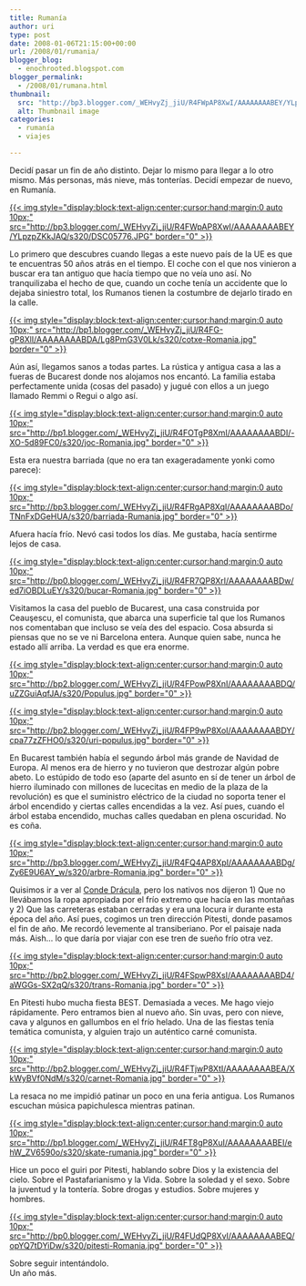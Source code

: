 ```yaml
---
title: Rumanía
author: uri
type: post
date: 2008-01-06T21:15:00+00:00
url: /2008/01/rumania/
blogger_blog:
  - enochrooted.blogspot.com
blogger_permalink:
  - /2008/01/rumana.html
thumbnail:
  src: "http://bp3.blogger.com/_WEHvyZj_jiU/R4FWpAP8XwI/AAAAAAAABEY/YLpzpZKkJAQ/s320/DSC05776.JPG"
  alt: Thumbnail image
categories:
  - rumanía
  - viajes

---
```

Decidí pasar un fin de año distinto. Dejar lo mismo para llegar a lo otro mismo. Más personas, más nieve, más tonterías. Decidí empezar de nuevo, en Rumanía.

[{{< img style="display:block;text-align:center;cursor:hand;margin:0 auto 10px;" src="http://bp3.blogger.com/_WEHvyZj_jiU/R4FWpAP8XwI/AAAAAAAABEY/YLpzpZKkJAQ/s320/DSC05776.JPG" border="0" >}}][1]

Lo primero que descubres cuando llegas a este nuevo país de la UE es que te encuentras 50 años atrás en el tiempo. El coche con el que nos vinieron a buscar era tan antiguo que hacía tiempo que no veía uno así. No tranquilizaba el hecho de que, cuando un coche tenía un accidente que lo dejaba siniestro total, los Rumanos tienen la costumbre de dejarlo tirado en la calle.

[{{< img style="display:block;text-align:center;cursor:hand;margin:0 auto 10px;" src="http://bp1.blogger.com/_WEHvyZj_jiU/R4FG-gP8XlI/AAAAAAAABDA/Lg8PmG3V0Lk/s320/cotxe-Romania.jpg" border="0" >}}][2]

Aún así, llegamos sanos a todas partes. La rústica y antigua casa a las a fueras de Bucarest donde nos alojamos nos encantó. La familia estaba perfectamente unida (cosas del pasado) y jugué con ellos a un juego llamado Remmi o Regui o algo así.

[{{< img style="display:block;text-align:center;cursor:hand;margin:0 auto 10px;" src="http://bp1.blogger.com/_WEHvyZj_jiU/R4FOTgP8XmI/AAAAAAAABDI/-XO-5d89FC0/s320/joc-Romania.jpg" border="0" >}}][3]

Esta era nuestra barriada (que no era tan exageradamente yonki como parece):

[{{< img style="display:block;text-align:center;cursor:hand;margin:0 auto 10px;" src="http://bp3.blogger.com/_WEHvyZj_jiU/R4FRgAP8XqI/AAAAAAAABDo/TNnFxDGeHUA/s320/barriada-Rumania.jpg" border="0" >}}][4]

Afuera hacía frío. Nevó casi todos los días. Me gustaba, hacía sentirme lejos de casa. 

[{{< img style="display:block;text-align:center;cursor:hand;margin:0 auto 10px;" src="http://bp0.blogger.com/_WEHvyZj_jiU/R4FR7QP8XrI/AAAAAAAABDw/ed7iOBDLuEY/s320/bucar-Romania.jpg" border="0" >}}][5]

Visitamos la casa del pueblo de Bucarest, una casa construida por Ceauşescu, el comunista, que abarca una superficie tal que los Rumanos nos comentaban que incluso se veía des del espacio. Cosa absurda si piensas que no se ve ni Barcelona entera. Aunque quien sabe, nunca he estado allí arriba. La verdad es que era enorme.

[{{< img style="display:block;text-align:center;cursor:hand;margin:0 auto 10px;" src="http://bp2.blogger.com/_WEHvyZj_jiU/R4FPowP8XnI/AAAAAAAABDQ/uZZGuiAqfJA/s320/Populus.jpg" border="0" >}}][6]

[{{< img style="display:block;text-align:center;cursor:hand;margin:0 auto 10px;" src="http://bp2.blogger.com/_WEHvyZj_jiU/R4FP9wP8XoI/AAAAAAAABDY/cpa77zZFHO0/s320/uri-populus.jpg" border="0" >}}][7]

En Bucarest también había el segundo árbol más grande de Navidad de Europa. Al menos era de hierro y no tuvieron que destrozar algún pobre abeto. Lo estúpido de todo eso (aparte del asunto en sí de tener un árbol de hierro iluminado con millones de lucecitas en medio de la plaza de la revolución) es que el suministro eléctrico de la ciudad no soporta tener el árbol encendido y ciertas calles encendidas a la vez. Así pues, cuando el árbol estaba encendido, muchas calles quedaban en plena oscuridad. No es coña.

[{{< img style="display:block;text-align:center;cursor:hand;margin:0 auto 10px;" src="http://bp3.blogger.com/_WEHvyZj_jiU/R4FQ4AP8XpI/AAAAAAAABDg/Zy6E9U6AY_w/s320/arbre-Romania.jpg" border="0" >}}][8]

Quisimos ir a ver al [Conde Drácula][9], pero los nativos nos dijeron 1) Que no llevábamos la ropa apropiada por el frío extremo que hacía en las montañas y 2) Que las carreteras estaban cerradas y era una locura ir durante esta época del año. Así pues, cogimos un tren dirección Pitesti, donde pasamos el fin de año. Me recordó levemente al transiberiano. Por el paisaje nada más. Aish&#8230; lo que daría por viajar con ese tren de sueño frío otra vez.

[{{< img style="display:block;text-align:center;cursor:hand;margin:0 auto 10px;" src="http://bp2.blogger.com/_WEHvyZj_jiU/R4FSpwP8XsI/AAAAAAAABD4/aWGGs-SX2qQ/s320/trans-Romania.jpg" border="0" >}}][10]

En Pitesti hubo mucha fiesta BEST. Demasiada a veces. Me hago viejo rápidamente. Pero entramos bien al nuevo año. Sin uvas, pero con nieve, cava y algunos en gallumbos en el frío helado. Una de las fiestas tenía temática comunista, y alguien trajo un auténtico carné comunista.

[{{< img style="display:block;text-align:center;cursor:hand;margin:0 auto 10px;" src="http://bp2.blogger.com/_WEHvyZj_jiU/R4FTjwP8XtI/AAAAAAAABEA/XkWyBVf0NdM/s320/carnet-Romania.jpg" border="0" >}}][11]

La resaca no me impidió patinar un poco en una feria antigua. Los Rumanos escuchan música papichulesca mientras patinan.

[{{< img style="display:block;text-align:center;cursor:hand;margin:0 auto 10px;" src="http://bp1.blogger.com/_WEHvyZj_jiU/R4FT8gP8XuI/AAAAAAAABEI/ehW_ZV6590o/s320/skate-rumania.jpg" border="0" >}}][12]

Hice un poco el guiri por Pitesti, hablando sobre Dios y la existencia del cielo. Sobre el Pastafarianismo y la Vida. Sobre la soledad y el sexo. Sobre la juventud y la tontería. Sobre drogas y estudios. Sobre mujeres y hombres.

[{{< img style="display:block;text-align:center;cursor:hand;margin:0 auto 10px;" src="http://bp0.blogger.com/_WEHvyZj_jiU/R4FUdQP8XvI/AAAAAAAABEQ/opYQ7tDYiDw/s320/pitesti-Romania.jpg" border="0" >}}][13]

Sobre seguir intentándolo.  
Un año más.

 [1]: http://bp3.blogger.com/_WEHvyZj_jiU/R4FWpAP8XwI/AAAAAAAABEY/YLpzpZKkJAQ/s1600-h/DSC05776.JPG
 [2]: http://bp1.blogger.com/_WEHvyZj_jiU/R4FG-gP8XlI/AAAAAAAABDA/Lg8PmG3V0Lk/s1600-h/cotxe-Romania.jpg
 [3]: http://bp1.blogger.com/_WEHvyZj_jiU/R4FOTgP8XmI/AAAAAAAABDI/-XO-5d89FC0/s1600-h/joc-Romania.jpg
 [4]: http://bp3.blogger.com/_WEHvyZj_jiU/R4FRgAP8XqI/AAAAAAAABDo/TNnFxDGeHUA/s1600-h/barriada-Rumania.jpg
 [5]: http://bp0.blogger.com/_WEHvyZj_jiU/R4FR7QP8XrI/AAAAAAAABDw/ed7iOBDLuEY/s1600-h/bucar-Romania.jpg
 [6]: http://bp2.blogger.com/_WEHvyZj_jiU/R4FPowP8XnI/AAAAAAAABDQ/uZZGuiAqfJA/s1600-h/Populus.jpg
 [7]: http://bp2.blogger.com/_WEHvyZj_jiU/R4FP9wP8XoI/AAAAAAAABDY/cpa77zZFHO0/s1600-h/uri-populus.jpg
 [8]: http://bp3.blogger.com/_WEHvyZj_jiU/R4FQ4AP8XpI/AAAAAAAABDg/Zy6E9U6AY_w/s1600-h/arbre-Romania.jpg
 [9]: http://en.wikipedia.org/wiki/Vlad_Tepes
 [10]: http://bp2.blogger.com/_WEHvyZj_jiU/R4FSpwP8XsI/AAAAAAAABD4/aWGGs-SX2qQ/s1600-h/trans-Romania.jpg
 [11]: http://bp2.blogger.com/_WEHvyZj_jiU/R4FTjwP8XtI/AAAAAAAABEA/XkWyBVf0NdM/s1600-h/carnet-Romania.jpg
 [12]: http://bp1.blogger.com/_WEHvyZj_jiU/R4FT8gP8XuI/AAAAAAAABEI/ehW_ZV6590o/s1600-h/skate-rumania.jpg
 [13]: http://bp0.blogger.com/_WEHvyZj_jiU/R4FUdQP8XvI/AAAAAAAABEQ/opYQ7tDYiDw/s1600-h/pitesti-Romania.jpg